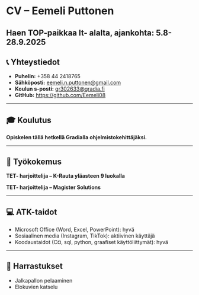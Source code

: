 # CV – Eemeli Puttonen
Haen TOP-paikkaa It- alalta, ajankohta: 5.8-28.9.2025
---

## 📞 Yhteystiedot

- **Puhelin:** +358 44 2418765
- **Sähköposti:** eemeli.n.puttonen@gmail.com
- **Koulun s-posti:** gr302633@gradia.fi
- **GitHub:** https://github.com/Eemeli08

---

## 🎓 Koulutus

**Opiskelen tällä hetkellä Gradialla ohjelmistokehittäjäksi.**

---

## 💼 Työkokemus

**TET- harjoittelija – K-Rauta yläasteen 9 luokalla**  

**TET- harjoittelija – Magister Solutions**  

---

## 💻 ATK-taidot

- Microsoft Office (Word, Excel, PowerPoint): hyvä  
- Sosiaalinen media (Instagram, TikTok): aktiivinen käyttäjä
- Koodaustaidot (C¤, sql, python, graafiset käyttöliittymät): hyvä

---

## 🏃 Harrastukset

- Jalkapallon pelaaminen
- Elokuvien katselu  
